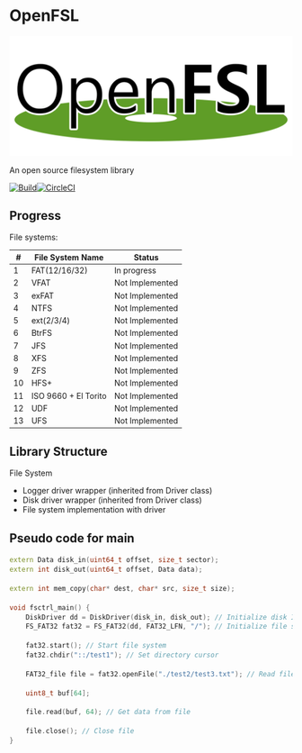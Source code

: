# OpenFSL

![openfsl-logo](https://raw.githubusercontent.com/kms1212/OpenFSL/main/doc/logo/openfsl-dark-1280x540.png)



An open source filesystem library

[![Build](https://github.com/kms1212/OpenFSL/actions/workflows/cmake.yml/badge.svg)](https://github.com/kms1212/OpenFSL/actions/workflows/cmake.yml)[![CircleCI](https://circleci.com/gh/kms1212/OpenFSL.svg?style=shield)](https://circleci.com/gh/kms1212/OpenFSL)



## Progress

File systems:

| #    | File System Name     | Status          |
| ---- | -------------------- | --------------- |
| 1    | FAT(12/16/32)        | In progress     |
| 2    | VFAT                 | Not Implemented |
| 3    | exFAT                | Not Implemented |
| 4    | NTFS                 | Not Implemented |
| 5    | ext(2/3/4)           | Not Implemented |
| 6    | BtrFS                | Not Implemented |
| 7    | JFS                  | Not Implemented |
| 8    | XFS                  | Not Implemented |
| 9    | ZFS                  | Not Implemented |
| 10   | HFS+                 | Not Implemented |
| 11   | ISO 9660 + El Torito | Not Implemented |
| 12   | UDF                  | Not Implemented |
| 13   | UFS                  | Not Implemented |



## Library Structure

File System

- Logger driver wrapper (inherited from Driver class)
- Disk driver wrapper (inherited from Driver class)
- File system implementation with driver

## Pseudo code for main

```c++
extern Data disk_in(uint64_t offset, size_t sector);
extern int disk_out(uint64_t offset, Data data);

extern int mem_copy(char* dest, char* src, size_t size);

void fsctrl_main() {
    DiskDriver dd = DiskDriver(disk_in, disk_out); // Initialize disk I/O driver
    FS_FAT32 fat32 = FS_FAT32(dd, FAT32_LFN, "/"); // Initialize file system
    
    fat32.start(); // Start file system
    fat32.chdir("::/test1"); // Set directory cursor
    
    FAT32_file file = fat32.openFile("./test2/test3.txt"); // Read file from disk
    
    uint8_t buf[64];
    
    file.read(buf, 64); // Get data from file
    
    file.close(); // Close file
}
```

